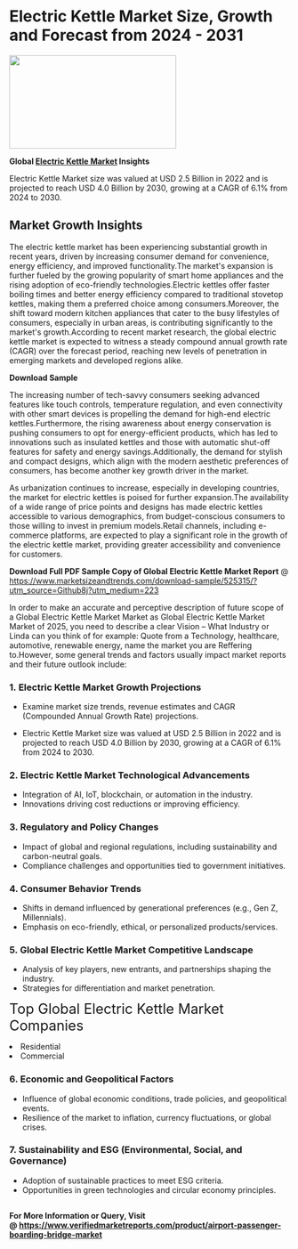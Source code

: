 <H1>Electric Kettle Market Size, Growth and Forecast from 2024 - 2031</H1><img class="aligncenter size-medium wp-image-584254" src="https://thirdeyenews.in/wp-content/uploads/2024/09/Global-Market-Research-300x168.jpeg" alt="" width="300" height="168" /><p><strong>Global&nbsp;<a href="https://www.marketsizeandtrends.com/download-sample/525315/?utm_source=Github8j?utm_medium=223">Electric Kettle Market</a> Insights</strong></p><p>Electric Kettle Market size was valued at USD 2.5 Billion in 2022 and is projected to reach USD 4.0 Billion by 2030, growing at a CAGR of 6.1% from 2024 to 2030.</p><p><h2>Market Growth Insights</h2> <p>The electric kettle market has been experiencing substantial growth in recent years, driven by increasing consumer demand for convenience, energy efficiency, and improved functionality.The market's expansion is further fueled by the growing popularity of smart home appliances and the rising adoption of eco-friendly technologies.Electric kettles offer faster boiling times and better energy efficiency compared to traditional stovetop kettles, making them a preferred choice among consumers.Moreover, the shift toward modern kitchen appliances that cater to the busy lifestyles of consumers, especially in urban areas, is contributing significantly to the market's growth.According to recent market research, the global electric kettle market is expected to witness a steady compound annual growth rate (CAGR) over the forecast period, reaching new levels of penetration in emerging markets and developed regions alike.</p> <p><strong>Download Sample</strong></p> <p>The increasing number of tech-savvy consumers seeking advanced features like touch controls, temperature regulation, and even connectivity with other smart devices is propelling the demand for high-end electric kettles.Furthermore, the rising awareness about energy conservation is pushing consumers to opt for energy-efficient products, which has led to innovations such as insulated kettles and those with automatic shut-off features for safety and energy savings.Additionally, the demand for stylish and compact designs, which align with the modern aesthetic preferences of consumers, has become another key growth driver in the market.</p> <p>As urbanization continues to increase, especially in developing countries, the market for electric kettles is poised for further expansion.The availability of a wide range of price points and designs has made electric kettles accessible to various demographics, from budget-conscious consumers to those willing to invest in premium models.Retail channels, including e-commerce platforms, are expected to play a significant role in the growth of the electric kettle market, providing greater accessibility and convenience for customers.</p> <p><span class=""><strong>Download Full PDF Sample Copy of Global Electric Kettle Market Report</strong> @ <a href="https://www.marketsizeandtrends.com/download-sample/525315/?utm_source=Github8j?utm_medium=223" target="_blank">https://www.marketsizeandtrends.com/download-sample/525315/?utm_source=Github8j?utm_medium=223</a></span></p><p>In order to make an accurate and perceptive description of future scope of a Global&nbsp;Electric Kettle Market Market as Global&nbsp;Electric Kettle Market Market of 2025, you need to describe a clear Vision &ndash; What Industry or Linda can you think of for example: Quote from a Technology, healthcare, automotive, renewable energy, name the market you are Reffering to.However, some general trends and factors usually impact market reports and their future outlook include:</p><h3>1.&nbsp;<strong>Electric Kettle Market Growth Projections</strong></h3><ul><li>Examine market size trends, revenue estimates and CAGR (Compounded Annual Growth Rate) projections.</li><li><p>Electric Kettle Market size was valued at USD 2.5 Billion in 2022 and is projected to reach USD 4.0 Billion by 2030, growing at a CAGR of 6.1% from 2024 to 2030.</p></li></ul><h3>2.&nbsp;<strong>Electric Kettle Market Technological Advancements</strong></h3><ul><li>Integration of AI, IoT, blockchain, or automation in the industry.</li><li>Innovations driving cost reductions or improving efficiency.</li></ul><h3>3.&nbsp;<strong>Regulatory and Policy Changes</strong></h3><ul><li>Impact of global and regional regulations, including sustainability and carbon-neutral goals.</li><li>Compliance challenges and opportunities tied to government initiatives.</li></ul><h3>4.&nbsp;<strong>Consumer Behavior Trends</strong></h3><ul><li>Shifts in demand influenced by generational preferences (e.g., Gen Z, Millennials).</li><li>Emphasis on eco-friendly, ethical, or personalized products/services.</li></ul><h3>5.&nbsp;<strong>Global Electric Kettle Market Competitive Landscape</strong></h3><ul><li>Analysis of key players, new entrants, and partnerships shaping the industry.</li><li>Strategies for differentiation and market penetration.</li></ul><p data-pm-slice="1 1 []"><span style="color: inherit; font-family: inherit; font-size: 25px;">Top Global Electric Kettle Market Companies</span></p><div class="" data-test-id=""><p><li>Residential</li><li> Commercial</li></p></div><h3>6.&nbsp;<strong>Economic and Geopolitical Factors</strong></h3><ul><li>Influence of global economic conditions, trade policies, and geopolitical events.</li><li>Resilience of the market to inflation, currency fluctuations, or global crises.</li></ul><h3>7.&nbsp;<strong>Sustainability and ESG (Environmental, Social, and Governance)</strong></h3><ul><li>Adoption of sustainable practices to meet ESG criteria.</li><li>Opportunities in green technologies and circular economy principles.</li></ul><h2><strong style="font-size: 14px;">For More Information or Query, Visit @&nbsp;</strong><a style="background-color: #ffffff; font-size: 14px;" href="https://www.marketsizeandtrends.com/report/electric-kettle-market/" target="_blank">https://www.verifiedmarketreports.com/product/airport-passenger-boarding-bridge-market</a></h2>